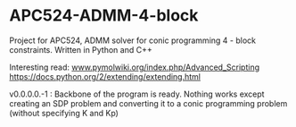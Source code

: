 APC524-ADMM-4-block
===================

Project for APC524, ADMM solver for conic programming 4 - block constraints. Written in Python and C++

Interesting read: 
www.pymolwiki.org/index.php/Advanced_Scripting
https://docs.python.org/2/extending/extending.html 

v0.0.0.0.-1 : Backbone of the program is ready. Nothing works except creating an SDP problem and converting it to a conic programming problem (without specifying K and Kp)